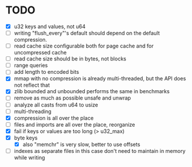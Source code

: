 # TODO
- [x] u32 keys and values, not u64
- [ ] writing "flush_every"'s default should depend on the default compression.
- [ ] read cache size configurable both for page cache and for uncompressed cache
- [ ] read cache size should be in bytes, not blocks
- [ ] range queries
- [ ] add length to encoded bits
- [x] mmap with no compression is already multi-threaded, but the API does not
  reflect that
- [x] zlib bounded and unbounded performs the same in benchmarks
- [ ] remove as much as possible unsafe and unwrap
- [ ] analyze all casts from u64 to usize
- [ ] multi-threading
- [x] compression is all over the place
- [ ] files and imports are all over the place, reorganize
- [x] fail if keys or values are too long (> u32_max)
- [x] byte keys
  - [x] also "memchr" is very slow, better to use offsets
- [ ] indexes as separate files
  in this case don't need to maintain in memory while writing